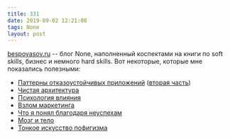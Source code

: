 ```yaml
---
title: 331
date: 2019-09-02 12:21:08
tags: None
layout: post
---
```


[bespoyasov.ru](https://bespoyasov.ru/blog/) -- блог None, наполненный коспектами на книги по soft skills, бизнес и немного hard skills. Вот некоторые, которые мне показались полезными:

+ [Паттерны отказоустойчивых приложений](https://bespoyasov.ru/blog/patterns-for-fault-tolerant-software/) ([вторая часть](https://bespoyasov.ru/blog/patterns-for-fault-tolerant-software-2/))
+ [Чистая архитектура](https://bespoyasov.ru/blog/clean-architecture/) 
+ [Психология влияния](https://bespoyasov.ru/blog/influence/)
+ [Взлом маркетинга](https://bespoyasov.ru/blog/why-we-buy/)
+ [Что я понял благодаря неуспехам](https://bespoyasov.ru/blog/what-ive-learned-from-failure/)
+ [Мозг и тело](https://bespoyasov.ru/blog/how-the-body-knows-its-mind/)
+ [Тонкое искусство пофигизма](https://bespoyasov.ru/blog/the-subtle-art-of-not-giving-a-fuck/)
